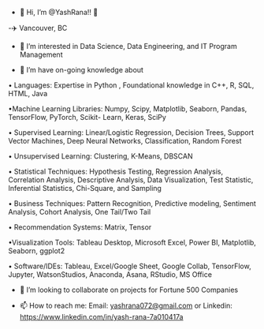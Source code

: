 - 👋 Hi, I’m @YashRana!! 🤗

-✈️ Vancouver, BC

- 👀 I’m interested in Data Science, Data Engineering, and IT Program Management

- 🌱 I’m have on-going knowledge about

• Languages: Expertise in Python , Foundational knowledge in C++, R, SQL, HTML, Java

•Machine Learning Libraries: Numpy, Scipy, Matplotlib, Seaborn, Pandas, TensorFlow, PyTorch, Scikit- Learn, Keras, SciPy

• Supervised Learning: Linear/Logistic Regression, Decision Trees, Support Vector Machines, Deep Neural Networks, Classification, Random Forest

• Unsupervised Learning: Clustering, K-Means, DBSCAN

• Statistical Techniques: Hypothesis Testing, Regression Analysis, Correlation Analysis, Descriptive Analysis, Data Visualization, Test Statistic, Inferential Statistics, Chi-Square, and Sampling

• Business Techniques: Pattern Recognition, Predictive modeling, Sentiment Analysis, Cohort Analysis, One Tail/Two Tail

• Recommendation Systems: Matrix, Tensor

•Visualization Tools: Tableau Desktop, Microsoft Excel, Power BI, Matplotlib, Seaborn, ggplot2

• Software/IDEs: Tableau, Excel/Google Sheet, Google Collab, TensorFlow, Jupyter, WatsonStudios, Anaconda, Asana, RStudio, MS Office


- 💞️ I’m looking to collaborate on projects for Fortune 500 Companies

- 📫 How to reach me: Email: yashrana072@gmail.com or Linkedin: https://www.linkedin.com/in/yash-rana-7a010417a



